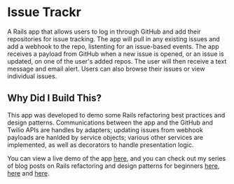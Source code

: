 # Issue Trackr

A Rails app that allows users to log in through GitHub and add their repositories for issue tracking. The app will pull in any existing issues and add a webhook to the repo, listenting for an issue-based events. The app receives a payload from GitHub when a new issue is opened, or an issue is updated, on one of the user's added repos. The user will then receive a text message and email alert. Users can also browse their issues or view individual issues. 

## Why Did I Build This?

This app was developed to demo some Rails refactoring best practices and design patterns. Communications between the app and the GitHub and Twilio APIs are handles by adapters; updating issues from webhook payloads are hanlded by service objects; various other services are implemented, as well as decorators to handle presentation logic. 

You can view a live demo of the app [here](http://issue-trackr.herokuapp.com/), and you can check out my series of blog posts on Rails refactoring and design patterns for beginners [here](http://www.thegreatcodeadventure.com/rails-refactoring-part-i-the-adapter-pattern/), [here](https://thegreatcodeadventure.com/rails-refactoring-part-ii-services) and [here](https://thegreatcodeadventure.com/rails-refactoring-part-ii-the-decorator-pattern).
